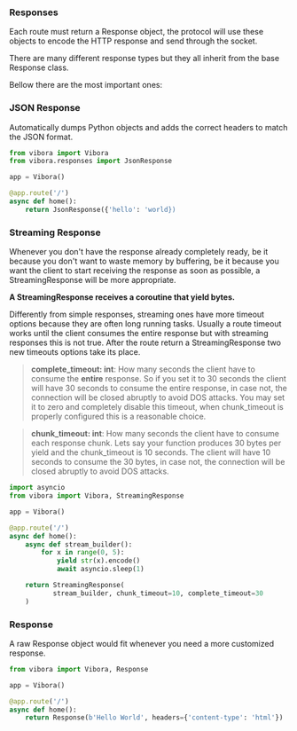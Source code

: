 ### Responses

Each route must return a Response object,
the protocol will use these objects to encode the HTTP response and
send through the socket.

There are many different response types but they all inherit from
the base Response class.

Bellow there are the most important ones:

### JSON Response

Automatically dumps Python objects and adds the correct headers to match the JSON format.

```py
from vibora import Vibora
from vibora.responses import JsonResponse

app = Vibora()

@app.route('/')
async def home():
    return JsonResponse({'hello': 'world})
```

### Streaming Response

Whenever you don't have the response already completely ready,
be it because you don't want to waste memory by buffering,
be it because you want the client to start receiving the response as soon as possible,
a StreamingResponse will be more appropriate.

**A StreamingResponse receives a coroutine that yield bytes.**

Differently from simple responses, streaming ones have more timeout options
because they are often long running tasks.
Usually a route timeout works until the client consumes the entire response
but with streaming responses this is not true.
After the route return a StreamingResponse two new timeouts options take its place.

> **complete_timeout: int**: How many seconds the client have to consume the **entire** response.
So if you set it to 30 seconds the client will have 30 seconds to consume the entire response,
in case not, the connection will be closed abruptly to avoid DOS attacks.
You may set it to zero and completely disable this timeout,
when chunk_timeout is properly configured this is a reasonable choice.

> **chunk_timeout: int**: How many seconds the client have to consume each response chunk.
Lets say your function produces 30 bytes per yield and the chunk_timeout is 10 seconds.
The client will have 10 seconds to consume the 30 bytes, in case not, the connection will be closed abruptly to avoid DOS attacks.

```py
import asyncio
from vibora import Vibora, StreamingResponse

app = Vibora()

@app.route('/')
async def home():
    async def stream_builder():
        for x in range(0, 5):
            yield str(x).encode()
            await asyncio.sleep(1)

    return StreamingResponse(
           stream_builder, chunk_timeout=10, complete_timeout=30
    )
```

### Response

A raw Response object would fit whenever you need a more
customized response.

```py
from vibora import Vibora, Response

app = Vibora()

@app.route('/')
async def home():
    return Response(b'Hello World', headers={'content-type': 'html'})
```
